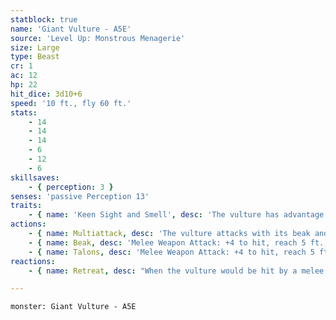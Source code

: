 ```yaml
---
statblock: true
name: 'Giant Vulture - A5E'
source: 'Level Up: Monstrous Menagerie'
size: Large
type: Beast
cr: 1
ac: 12
hp: 22
hit_dice: 3d10+6
speed: '10 ft., fly 60 ft.'
stats:
    - 14
    - 14
    - 14
    - 6
    - 12
    - 6
skillsaves:
    - { perception: 3 }
senses: 'passive Perception 13'
traits:
    - { name: 'Keen Sight and Smell', desc: 'The vulture has advantage on Perception checks that rely on sight and smell.' }
actions:
    - { name: Multiattack, desc: 'The vulture attacks with its beak and its talons.' }
    - { name: Beak, desc: 'Melee Weapon Attack: +4 to hit, reach 5 ft., one target. Hit: 6 (1d8+2) piercing damage.' }
    - { name: Talons, desc: 'Melee Weapon Attack: +4 to hit, reach 5 ft., one target. Hit: 6 (1d8+2) slashing damage.' }
reactions:
    - { name: Retreat, desc: "When the vulture would be hit by a melee attack, the vulture can move 5 feet away from the attacker. If this moves the vulture out of the attacker's reach, the attacker has disadvantage on its attack." }

---
```

```statblock
monster: Giant Vulture - A5E
```
